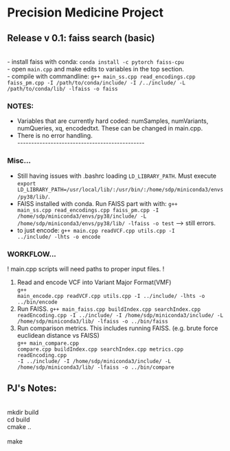 # Precision Medicine Project

## Release v 0.1: faiss search (basic) 
<br>
- install faiss with conda: <code>conda install -c pytorch faiss-cpu</code><br>
- open <code>main.cpp</code> and make edits to variables in the top section.<br>
- compile with commandline: <code>g++ main_ss.cpp read_encodings.cpp faiss_pm.cpp -I /path/to/conda/include/ -I /../include/ -L /path/to/conda/lib/ -lfaiss -o faiss</code><br>

### NOTES: <br>
- Variables that are currently hard coded: numSamples, numVariants, numQueries, xq, encodedtxt. These can be changed in main.cpp.<br>
- There is no error handling.<br>
----------------------------------------------<br>

### Misc...<br>
- Still having issues with .bashrc loading <code>LD_LIBRARY_PATH</code>. Must execute <code>export LD_LIBRARY_PATH=/usr/local/lib/:/usr/bin/:/home/sdp/miniconda3/envs/py38/lib/</code>.<br>
- FAISS installed with conda. Run FAISS part with with: <code>g++ main_ss.cpp read_encodings.cpp faiss_pm.cpp -I /home/sdp/miniconda3/envs/py38/include/ -L /home/sdp/miniconda3/envs/py38/lib/ -lfaiss -o test</code> --> still errors.<br>
- to just encode: <code>g++ main.cpp readVCF.cpp utils.cpp -I ../include/ -lhts -o encode</code><br>

### WORKFLOW...<br>
! main.cpp scripts will need paths to proper input files. ! <br>
1. Read and encode VCF into Variant Major Format(VMF)<br>
<code>g++ main_encode.cpp readVCF.cpp utils.cpp -I ../include/ -lhts -o ../bin/encode</code><br>
2. Run FAISS.
<code>g++ main_faiss.cpp buildIndex.cpp searchIndex.cpp readEncoding.cpp -I ../include/ -I /home/sdp/miniconda3/include/ -L /home/sdp/miniconda3/lib/ -lfaiss -o ../bin/faiss</code><br>
3. Run comparison metrics. This includes running FAISS. (e.g. brute force euclidean distance vs FAISS)<br>
<code>g++ main_compare.cpp compare.cpp buildIndex.cpp searchIndex.cpp metrics.cpp readEncoding.cpp -I ../include/ -I /home/sdp/miniconda3/include/ -L /home/sdp/miniconda3/lib/ -lfaiss -o ../bin/compare</code><br>


## PJ's Notes: <br>
<br>
mkdir build<br>
cd build<br>
cmake ..<br>
<br>
make
